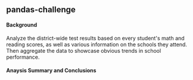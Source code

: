 ## pandas-challenge
#### Background
Analyze the district-wide test results based on every student's math and reading scores, as well as various information on the schools they attend. Then aggregate the data to showcase obvious trends in school performance.
#### Anaysis Summary and Conclusions
